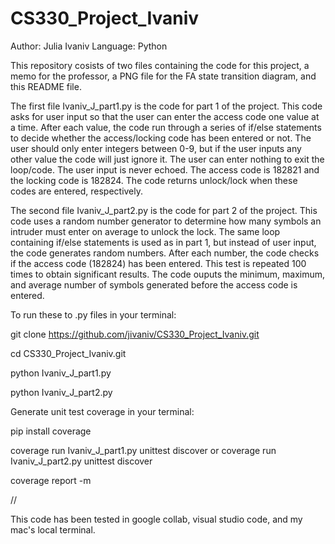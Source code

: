 # CS330_Project_Ivaniv
Author: Julia Ivaniv
Language: Python

This repository cosists of two files containing the code for this project, a memo for the professor, a PNG file for the FA state transition diagram, and
this README file. 

The first file Ivaniv_J_part1.py is the code for part 1 of the project. This code asks for user input so that the user can enter the access code one value
at a time. After each value, the code run through a series of if/else statements to decide whether the access/locking code has been entered or not. The
user should only enter integers between 0-9, but if the user inputs any other value the code will just ignore it. The user can enter nothing to exit the
loop/code. The user input is never echoed. The access code is 182821 and the locking code is 182824. The code returns unlock/lock when these codes are
entered, respectively.

The second file Ivaniv_J_part2.py is the code for part 2 of the project. This code uses a random number generator to determine how many symbols an intruder
must enter on average to unlock the lock. The same loop containing if/else statements is used as in part 1, but instead of user input, the code generates
random numbers. After each number, the code checks if the access code (182824) has been entered. This test is repeated 100 times to obtain significant 
results. The code ouputs the minimum, maximum, and average number of symbols generated before the access code is entered. 

To run these to .py files in your terminal:

git clone https://github.com/jivaniv/CS330_Project_Ivaniv.git

cd CS330_Project_Ivaniv.git

python Ivaniv_J_part1.py

python Ivaniv_J_part2.py

Generate unit test coverage in your terminal:

pip install coverage

coverage run Ivaniv_J_part1.py unittest discover or coverage run Ivaniv_J_part2.py unittest discover

coverage report -m

//

This code has been tested in google collab, visual studio code, and my mac's local terminal. 


